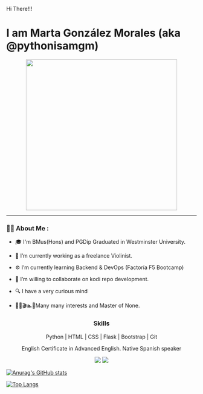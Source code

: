 Hi There!!!

<h1>I am Marta González Morales (aka @pythonisamgm)</h1>
<div id="header" align="center">
  <img src="https://media.giphy.com/media/nFLW7PNGgN3lI68rdv/giphy.gif" width="400"/></div>

---

### :woman_technologist: About Me :
 - 🎓 I'm BMus(Hons) and PGDip Graduated in Westminster University.
   
 - 🎻 I’m currently working as a freelance Violinist.  
 - ⚙️ I’m currently learning Backend & DevOps (Factoría F5 Bootcamp)  
 - 👯 I’m willing to collaborate on kodi repo development.  
 - 🔍 I have a very curious mind  
 - 👨‍🍳🎬🏊📖Many many interests and Master of None.</p>

  
<!-- Skills -->  
<h3 align="center">Skills</h3>  
<p align="center">Python | HTML | CSS | Flask | Bootstrap | Git</p>  
<p align="center"> English Certificate in Advanced English. Native Spanish speaker</p>  
  
<!-- Social Media Links -->  
<p align="center">  
 <a href="linkedin.com/in/marta-gonzález-morales-6938b5119"><img src="https://img.shields.io/badge/-LinkedIn-blue?style=flat&logo=linkedin&logoColor=white"></a>  
 <a href="https://www.instagram.com/martiunk/?next=%2F"><img src="https://img.shields.io/badge/-Instagram-pink?style=flat&logo=instagram&logoColor=white"></a>  
  
  <!-- Add more social media links as needed -->  
</p>  
  
<!-- GitHub Stats -->  
[![Anurag's GitHub stats](https://github-readme-stats.vercel.app/api?username=pythonisamgm)](https://github.com/anuraghazra/github-readme-stats) 
<!-- languages -->
[![Top Langs](https://github-readme-stats.vercel.app/api/top-langs/?username=pythonisamgm&layout=donut-vertical)](https://github.com/anuraghazra/github-readme-stats)
  
</body>  
</html>
